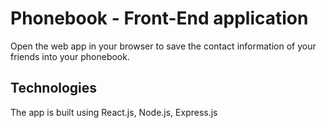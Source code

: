 # Phonebook - Front-End application
Open the web app in your browser to save the contact information of your friends into your phonebook.

## Technologies
The app is built using React.js, Node.js, Express.js
